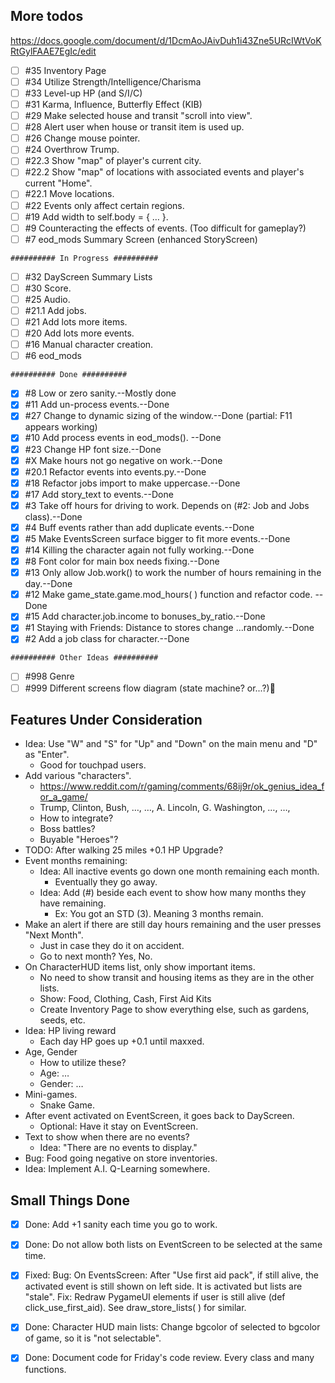 ## More todos
https://docs.google.com/document/d/1DcmAoJAivDuh1i43Zne5URcIWtVoKRtGylFAAE7EgIc/edit
- [ ] #35 Inventory Page
- [ ] #34 Utilize Strength/Intelligence/Charisma
- [ ] #33 Level-up HP (and S/I/C)
- [ ] #31 Karma, Influence, Butterfly Effect (KIB)
- [ ] #29 Make selected house and transit "scroll into view".
- [ ] #28 Alert user when house or transit item is used up.
- [ ] #26 Change mouse pointer.
- [ ] #24 Overthrow Trump.
- [ ] #22.3 Show "map" of player's current city.
- [ ] #22.2 Show "map" of locations with associated events and player's current "Home".
- [ ] #22.1 Move locations.
- [ ] #22 Events only affect certain regions.
- [ ] #19 Add width to self.body = { … }.
- [ ] #9 Counteracting the effects of events. (Too difficult for gameplay?)
- [ ] #7 eod_mods Summary Screen (enhanced StoryScreen)
~~~~~~~~~~~~~~~~~~~~~~~~~
########## In Progress ##########
~~~~~~~~~~~~~~~~~~~~~~~~~
- [ ] #32 DayScreen Summary Lists
- [ ] #30 Score.
- [ ] #25 Audio.
- [ ] #21.1 Add jobs.
- [ ] #21 Add lots more items.
- [ ] #20 Add lots more events.
- [ ] #16 Manual character creation.
- [ ] #6 eod_mods
~~~~~~~~~~~~~~~~~~~~~~~~~
########## Done ##########
~~~~~~~~~~~~~~~~~~~~~~~~~
- [x] #8 Low or zero sanity.--Mostly done
- [x] #11 Add un-process events.--Done
- [x] #27 Change to dynamic sizing of the window.--Done (partial: F11 appears working)
- [x] #10 Add process events in eod_mods(). --Done
- [x] #23 Change HP font size.--Done
- [x] #X Make hours not go negative on work.--Done
- [x] #20.1 Refactor events into events.py.--Done
- [x] #18 Refactor jobs import to make uppercase.--Done
- [x] #17 Add story_text to events.--Done
- [x] #3 Take off hours for driving to work. Depends on (#2: Job and Jobs class).--Done
- [x] #4 Buff events rather than add duplicate events.--Done
- [x] #5 Make EventsScreen surface bigger to fit more events.--Done
- [x] #14 Killing the character again not fully working.--Done
- [x] #8 Font color for main box needs fixing.--Done
- [x] #13 Only allow Job.work() to work the number of hours remaining in the day.--Done
- [x] #12 Make game_state.game.mod_hours( ) function and refactor code. --Done
- [x] #15 Add character.job.income to bonuses_by_ratio.--Done
- [x] #1 Staying with Friends: Distance to stores change ...randomly.--Done
- [x] #2 Add a job class for character.--Done
~~~~~~~~~~~~~~~~~~~~~~~~~~~~~~~
########## Other Ideas ##########
~~~~~~~~~~~~~~~~~~~~~~~~~~~~~~~
- [ ] #998 Genre
- [ ] #999 Different screens flow diagram (state machine? or...?)

## Features Under Consideration
* Idea: Use "W" and "S" for "Up" and "Down" on the main menu and "D" as "Enter".
  * Good for touchpad users.
* Add various "characters".
  * https://www.reddit.com/r/gaming/comments/68ij9r/ok_genius_idea_for_a_game/
  * Trump, Clinton, Bush, …, …, A. Lincoln, G. Washington, …, …, 
  * How to integrate?
  * Boss battles?
  * Buyable "Heroes"?
* TODO: After walking 25 miles +0.1 HP Upgrade?
* Event months remaining:
  * Idea: All inactive events go down one month remaining each month.
    * Eventually they go away.
  * Idea: Add (#) beside each event to show how many months they have remaining.
    * Ex: You got an STD (3). Meaning 3 months remain.
* Make an alert if there are still day hours remaining and the user presses "Next Month".
  * Just in case they do it on accident.
  * Go to next month? Yes, No.
* On CharacterHUD items list, only show important items.
  * No need to show transit and housing items as they are in the other lists.
  * Show: Food, Clothing, Cash, First Aid Kits
  * Create Inventory Page to show everything else, such as gardens, seeds, etc.
* Idea: HP living reward
  * Each day HP goes up +0.1 until maxxed.
* Age, Gender
  * How to utilize these?
  * Age: … 
  * Gender: … 
* Mini-games.
  * Snake Game.
* After event activated on EventScreen, it goes back to DayScreen.
  * Optional: Have it stay on EventScreen.
* Text to show when there are no events?
  * Idea: "There are no events to display."
* Bug: Food going negative on store inventories.
* Idea: Implement A.I. Q-Learning somewhere.

## Small Things Done
- [x] Done: Add +1 sanity each time you go to work.
- [x] Done: Do not allow both lists on EventScreen to be selected at the same time.
- [x] Fixed: Bug: On EventsScreen: After "Use first aid pack", if still alive, the activated event is still shown on left side. It is activated but lists are "stale". Fix: Redraw PygameUI elements if user is still alive (def click_use_first_aid). See draw_store_lists( ) for similar.
- [x] Done: Character HUD main lists: Change bgcolor of selected to bgcolor of game, so it is "not selectable".
- [x] Done: Document code for Friday's code review. Every class and many functions.

